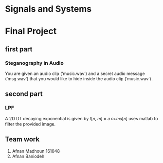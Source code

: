 # Signals and Systems
# Final Project
## first part 
### Steganography in Audio 
   You are given an audio clip (’music.wav’) and a secret audio message (’msg.wav’)
    that you would like to hide inside the audio clip (’music.wav’) .
## second part 
### LPF
  A 2D DT decaying exponential is given by 𝑓[𝑛, 𝑚] = 𝑎 𝑛+𝑚𝑢[𝑛] uses matlab to filter the provided image. 
## Team work 
1. Afnan Madhoun 161048
2. Afnan Baniodeh 